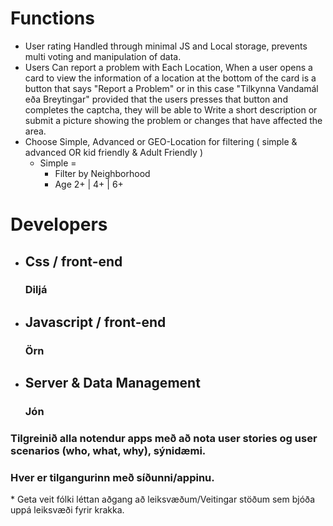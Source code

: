 # Functions ##
* User rating Handled through minimal JS and Local storage, prevents multi voting and manipulation of data.
* Users Can report a problem with Each Location, When a user opens a card to view the information of a location
  at the bottom of the card is a button that says "Report a Problem" or in this case "Tilkynna Vandamál eða Breytingar"
  provided that the users presses that button and completes the captcha, they will be able to Write a short description
  or submit a picture showing the problem or changes that have affected the area.
* Choose Simple, Advanced or GEO-Location for filtering ( simple & advanced OR kid friendly & Adult Friendly )
  * Simple = 
    * Filter by Neighborhood 
    * Age 2+ | 4+ | 6+
# Developers
* ## Css / front-end
    ### Diljá
* ## Javascript / front-end
    ### Örn
* ## Server & Data Management
    ### Jón
<h3> Tilgreinið alla notendur apps með að nota user stories og user scenarios (who, what, why), sýnidæmi.</h3>
<h3> Hver er  tilgangurinn með síðunni/appinu. </h3>
  * Geta veit fólki léttan aðgang að leiksvæðum/Veitingar stöðum sem bjóða uppá leiksvæði fyrir krakka.
